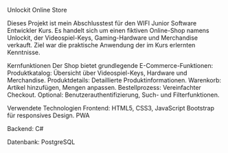 Unlockit Online Store

Dieses Projekt ist mein Abschlusstest für den WIFI Junior Software Entwickler Kurs. Es handelt sich um einen fiktiven Online-Shop namens Unlockit, der Videospiel-Keys, Gaming-Hardware und Merchandise verkauft. Ziel war die praktische Anwendung der im Kurs erlernten Kenntnisse.

Kernfunktionen
Der Shop bietet grundlegende E-Commerce-Funktionen:
Produktkatalog: Übersicht über Videospiel-Keys, Hardware und Merchandise.
Produktdetails: Detaillierte Produktinformationen.
Warenkorb: Artikel hinzufügen, Mengen anpassen.
Bestellprozess: Vereinfachter Checkout.
Optional: Benutzerauthentifizierung, Such- und Filterfunktionen.

Verwendete Technologien
Frontend:
HTML5, CSS3, JavaScript
Bootstrap für responsives Design.
PWA

Backend:
C#

Datenbank:
PostgreSQL
